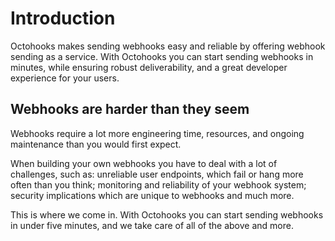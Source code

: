 # Introduction

Octohooks makes sending webhooks easy and reliable by offering webhook sending as a service. With Octohooks you can start sending webhooks in minutes, while ensuring robust deliverability, and a great developer experience for your users.

## Webhooks are harder than they seem

Webhooks require a lot more engineering time, resources, and ongoing maintenance than you would first expect.

When building your own webhooks you have to deal with a lot of challenges, such as: unreliable user endpoints, which fail or hang more often than you think; monitoring and reliability of your webhook system; security implications which are unique to webhooks and much more.

This is where we come in. With Octohooks you can start sending webhooks in under five minutes, and we take care of all of the above and more.
